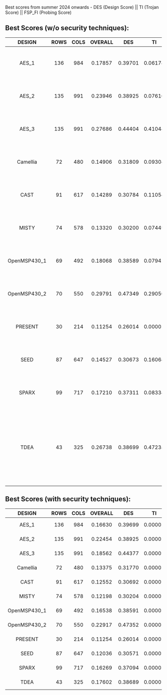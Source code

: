 Best scores from summer 2024 onwards - DES (Design Score) || TI (Trojan Score) || FSP_FI (Probing Score)

## Best Scores (w/o security techniques):
| DESIGN | ROWS | COLS | OVERALL | DES | TI | FSP_FI | Comments |
| :---: | :---: | :---: | :---: | :---: | :---: | :---: | --- |
| AES_1	| 136 | 984 | 0.17857 | 0.39701 | 0.06178 | 0.83782 | <li>density is 95.79%</li> <li>has 1 vulnerable region</li> | 
| AES_2	| 135 | 991 | 0.23946 | 0.38925 | 0.07616 | 1.15423 | <li>density is 95.80%</li> <li>has 3 vulnerable regions</li> |
| AES_3	| 135 | 991 | 0.27686 | 0.44404 | 0.41044 | 0.83657 | <li>density is 95.77%</li> <li>has 1 vulnerable region</li>|
| Camellia | 72 | 480 | 0.14906 | 0.31809 | 0.09304 | 0.84419 | <li>density is 96.21%</li> <li>has 2 vulnerable regions</li>|
| CAST | 91 | 617 | 0.14289 | 0.30784 | 0.11054 | 0.81784 | <li>density is 94.34%</li> <li>has 3 vulnerable regions</li> |
| MISTY	| 74 | 578 | 0.13320 | 0.30200 | 0.07449 | 0.80767 | <li>density is 95.54%</li> <li>has 4 vulnerable regions </li> |
| OpenMSP430_1| 69 | 492 | 0.18068 | 0.38589 | 0.07942 | 0.85700 | <li>density is 95.91%</li> <li> has 3 vulnerable regions</li> |
| OpenMSP430_2 | 70 | 550 | 0.29791 | 0.47349 | 0.29050 | 0.96786 | <li>density is 94.24%</li> <li>has 3 vulnerable regions</li>|
| PRESENT | 30 | 214 | 0.11254 | 0.26014 | 0.00001 | 0.86526 |  <li>density is 97.26% </li> <li> has 0 vulnerable regions</li> |
| SEED | 87 | 647 | 0.14527 | 0.30673 | 0.16064 | 0.78656 | <li>density is 94.29%</li> <li>has 5 vulnerable regions </li> |
| SPARX	| 99 | 717 | 0.17210 | 0.37311 | 0.08334 | 0.83921 | <li>density is 97.71% </li> <li>has 9 vulnerable regions </li> |
| TDEA |  43  | 325 | 0.26738 | 0.38699 | 0.47238 | 0.90946 | <li>density is 94.98%</li>  <li>this design is very tricky, several floorplan configurations lead to DRCs. 42r/325c gives better result w/ 1 DRC </li>|



## Best Scores (with security techniques):
| DESIGN | ROWS | COLS | OVERALL | DES | TI | FSP_FI | Comments |
| :---: | :---: | :---: | :---: | :---: | :---: | :---: | --- |
| AES_1	| 136 | 984 | 0.16630 | 0.39699 | 0.00001 | 0.83781 | <li>requires 1|0 nudge2 on 2 cells</li> | 
| AES_2	| 135 | 991 | 0.22454 | 0.38925 | 0.00001 | 1.15423 | <li>requires 2|0 nudges on 6 cells +</li>|
| AES_3	| 135 | 991 | 0.18562 | 0.44377 | 0.00001 | 0.83657 | <li>requires 2|0 nudges on 2 cells </li>|
| Camellia | 72 | 480 | 0.13375 | 0.31770 | 0.00001 | 0.84198 | <li> requires 14|1 nudges on 4 cells </li> |
| CAST | 91 | 617 | 0.12552 | 0.30692 | 0.00001 | 0.81791 | <li>requires 10|0 nudges on 8 cells +</li> |
| MISTY	| 74 | 578 | 0.12198 | 0.30204 | 0.00001 | 0.80768 | <li>requires 20|0 nudges on 12 cells +</li> |
| OpenMSP430_1 | 69 | 492 | 0.16538 | 0.38591 | 0.00001 | 0.85709 | <li>requires 8|0 nudges on 5 cells </li> |
| OpenMSP430_2 | 70 | 550 | 0.22917 | 0.47352 | 0.00001 | 0.96796 | <li>requires 4|0 nudges on 5 cells </li> |
| PRESENT | 30 | 214 | 0.11254 | 0.26014 | 0.00001 | 0.86526 |  <li>nothing to do</li> |
| SEED | 87 | 647 | 0.12036 | 0.30571 | 0.00001 | 0.78741 | <li>requires 59|4 nudges on 39 cells +</li> |
| SPARX	| 99 | 717 | 0.16269 | 0.37094 | 0.00001 | 0.87717 | <li>requires 66|6 nudges on 61 cells </li> |
| TDEA | 43 | 325 | 0.17602 | 0.38689 | 0.00001 | 0.90994 | <li>requires 5|0 nudges on 5 cells  </li>|


<br />





